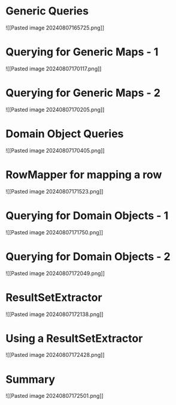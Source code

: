 
# Generic Queries

![[Pasted image 20240807165725.png]]

# Querying for Generic Maps - 1

![[Pasted image 20240807170117.png]]

# Querying for Generic Maps - 2

![[Pasted image 20240807170205.png]]

# Domain Object Queries

![[Pasted image 20240807170405.png]]

# RowMapper for mapping a row

![[Pasted image 20240807171523.png]]

# Querying for Domain Objects - 1 

![[Pasted image 20240807171750.png]]

# Querying for Domain Objects - 2

 ![[Pasted image 20240807172049.png]]

# ResultSetExtractor

![[Pasted image 20240807172138.png]]
# Using a ResultSetExtractor

![[Pasted image 20240807172428.png]]

# Summary

![[Pasted image 20240807172501.png]]